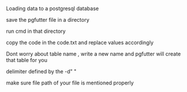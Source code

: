 Loading data to a postgresql database

save the pgfutter file in a directory

run cmd in that directory

copy the code in the code.txt and replace values accordingly

Dont worry about table name , write a new name and pgfutter will create that table for you

delimiter defined by the -d" "

make sure file path of your file is mentioned properly
